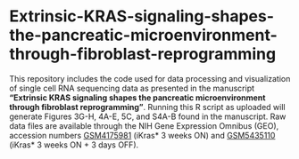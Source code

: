 # Extrinsic-KRAS-signaling-shapes-the-pancreatic-microenvironment-through-fibroblast-reprogramming
This repository includes the code used for data processing and visualization of single cell RNA sequencing data as presented in the manuscript **“Extrinsic KRAS signaling shapes the pancreatic microenvironment through fibroblast reprogramming”**. Running this R script as uploaded will generate Figures 3G-H, 4A-E, 5C, and S4A-B found in the manuscript. Raw data files are available through the NIH Gene Expression Omnibus (GEO), accession numbers [GSM4175981](https://www.ncbi.nlm.nih.gov/geo/query/acc.cgi?acc=GSM4175981) (iKras* 3 weeks ON) and [GSM5435110](https://www.ncbi.nlm.nih.gov/geo/query/acc.cgi?acc=GSM5435110) (iKras* 3 weeks ON + 3 days OFF).  
